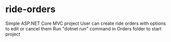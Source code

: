 # ride-orders
Simple ASP.NET Core MVC project
User can create ride orders with options to edit or cancel them
Run "dotnet run" command in Orders folder to start project
